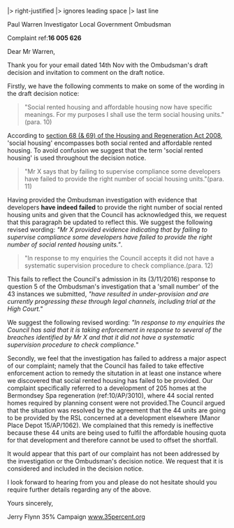 |>                             right-justified
|>                       ignores leading space
|>                                   last line


Paul Warren
Investigator
Local Government Ombudsman

Complaint ref:__16 005 626__

Dear Mr Warren,

Thank you for your email dated 14th Nov with the Ombudsman's draft decision and 
invitation to comment on the draft notice.

Firstly, we have the following comments to make on some of the wording in the 
draft decision notice:

>"Social rented housing and affordable housing now have specific meanings. 
For my purposes I shall use the term social housing units."(para. 10)

According to [section 68 (& 69) of the Housing and Regeneration Act 
2008](http://www.legislation.gov.uk/ukpga/2008/17/section/68), 'social housing' 
encompasses both social rented and affordable rented housing. To avoid 
confusion we suggest that the term 'social rented housing' is used throughout 
the decision notice.

>"Mr X says that by failing to supervise compliance some developers have failed 
>to provide the right number of social housing units."(para. 11)

Having provided the Ombudsman investigation with evidence that developers 
__have indeed failed__ to provide the right number of social rented housing 
units and given that the Council has acknowledged this, we request that this 
paragraph be updated to reflect this. We suggest the following revised wording: 
_"Mr X provided evidence indicating that by failing to supervise compliance 
some developers have failed to provide the right number of social rented 
housing units."_.

>"In response to my enquiries the Council accepts it did not have a systematic 
>supervision procedure to check compliance.(para. 12)

This fails to reflect the Council's admission in its (3/11/2016) response to 
question 5 of the Ombudsman's investigation that a 'small number' of the 43 
instances we submitted, _"have resulted in under-provision and are currently 
progressing these through legal channels, including trial at the High Court."_
 
We suggest the following revised wording: _"In response to my enquiries the 
Council has said that it is taking enforcement in response to several of the 
breaches identified by Mr X and that it did not have a systematic supervision 
procedure to check compliance._"

Secondly, we feel that the investigation has failed to address a major aspect 
of our complaint; namely that the Council has failed to take effective 
enforcement action to remedy the situtation in at least one instance where we 
discovered that social rented housing has failed to be provided. Our complaint 
specifically referred to a development of 205 homes at the Bermondsey Spa 
regeneration (ref:10/AP/3010), where 44 social rented homes required by 
planning consent were not provided.The Council argued that the situation was 
resolved by the agreement that the 44 units are going to be provided by the RSL 
concerned at a development elsewhere (Manor Place Depot 15/AP/1062). We 
complained that this remedy is ineffective because these 44 units are being 
used to fulfil the affordable housing quota for that development and therefore 
cannot be used to offset the shortfall.

It would appear that this part of our complaint has not been addressed by the 
investigation or the Ombudsman's decision notice. We request that it is 
considered and included in the decision notice. 

I look forward to hearing from you and please do not hesitate should you 
require further details regarding any of the above.

Yours sincerely,

Jerry Flynn 
35% Campaign 
www.35percent.org 
